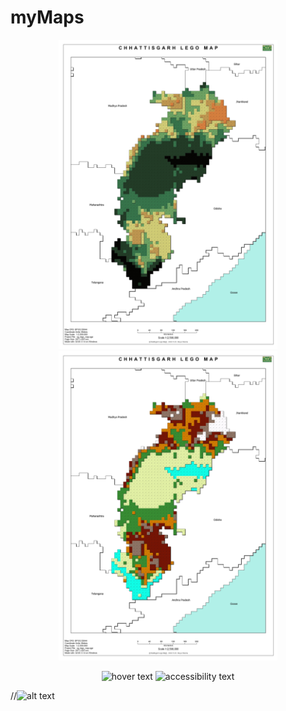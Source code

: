 # myMaps

<p align="center">
  <img src="https://github.com/mayursharma1208/myMaps/blob/main/CG_lego.jpeg?raw=true" width="350" title="hover text">
  <img src="https://github.com/mayursharma1208/myMaps/blob/main/CG_lego_elev.jpeg?raw=true" width="350" alt="accessibility text">
</p>


<p align="center">
  <img src="https://github.com/mayursharma1208/myMaps/blob/main/cg_Drainage_Lines.png?raw=true" width="350" title="hover text">
  <img src="https://github.com/mayursharma1208/myMaps/blob/main/globe.png?raw=true" width="350" alt="accessibility text">
</p>

//![alt text](https://github.com/mayursharma1208/myMaps/blob/main/cg_Drainage_Lines.png?raw=true)
